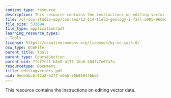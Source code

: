 ```yaml
---
content_type: resource
description: This resource contains the instructions on editing vector data.
file: /ol-ocw-studio-app/courses/12-114-field-geology-i-fall-2005/9ede5bcb92a25377a6e550b0594f6be2_editingvectors.pdf
file_size: 532694
file_type: application/pdf
learning_resource_types:
- Tools
license: https://creativecommons.org/licenses/by-nc-sa/4.0/
ocw_type: OCWFile
parent_title: Tools
parent_type: CourseSection
parent_uid: 7fdf7c21-b8e8-a177-1da0-484f47e67a7a
resourcetype: Document
title: editingvectors.pdf
uid: 9ede5bcb-92a2-5377-a6e5-50b0594f6be2
---
```

This resource contains the instructions on editing vector data.